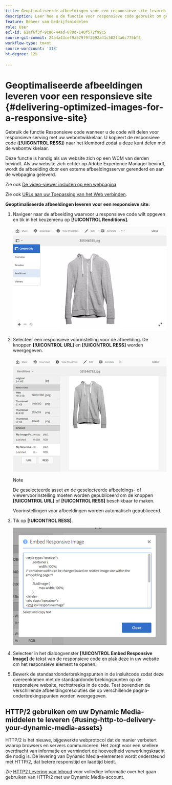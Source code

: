 ```yaml
---
title: Geoptimaliseerde afbeeldingen voor een responsieve site leveren
description: Leer hoe u de functie voor responsieve code gebruikt om geoptimaliseerde afbeeldingen van Dynamic Media te leveren.
feature: Beheer van bedrijfsmiddelen
role: User
exl-id: 62af6f3f-9c86-44ad-870d-140f572f99c5
source-git-commit: 24a4a43cef9a579f9f2992a41c582f4a6c775bf3
workflow-type: tm+mt
source-wordcount: '318'
ht-degree: 12%

---
```


# Geoptimaliseerde afbeeldingen leveren voor een responsieve site {#delivering-optimized-images-for-a-responsive-site}

Gebruik de functie Responsieve code wanneer u de code wilt delen voor responsieve serving met uw webontwikkelaar. U kopieert de responsieve code (**[!UICONTROL RESS]**) naar het klembord zodat u deze kunt delen met de webontwikkelaar.

Deze functie is handig als uw website zich op een WCM van derden bevindt. Als uw website zich echter op Adobe Experience Manager bevindt, wordt de afbeelding door een externe afbeeldingsserver gerenderd en aan de webpagina geleverd.

Zie ook [De video-viewer insluiten op een webpagina](embed-code.md).

Zie ook [URLs aan uw Toepassing van het Web verbinden](linking-urls-to-yourwebapplication.md).

**Geoptimaliseerde afbeeldingen leveren voor een responsieve site:**

1. Navigeer naar de afbeelding waarvoor u responsieve code wilt opgeven en tik in het keuzemenu op **[!UICONTROL Renditions]**.

   ![chlimage_1-408](assets/chlimage_1-408.png)

1. Selecteer een responsieve voorinstelling voor de afbeelding. De knoppen **[!UICONTROL URL]** en **[!UICONTROL RESS]** worden weergegeven.

   ![chlimage_1-409](assets/chlimage_1-409.png)

   >[!NOTE]
   >
   >De geselecteerde asset *en* de geselecteerde afbeeldings- of viewervoorinstelling moeten worden gepubliceerd om de knoppen **[!UICONTROL URL]** of **[!UICONTROL RESS]** beschikbaar te maken.
   >
   >Voorinstellingen voor afbeeldingen worden automatisch gepubliceerd.

1. Tik op **[!UICONTROL RESS]**.

   ![chlimage_1-410](assets/chlimage_1-410.png)

1. Selecteer in het dialoogvenster **[!UICONTROL Embed Responsive Image]** de tekst van de responsieve code en plak deze in uw website om het responsieve element te openen.
1. Bewerk de standaardonderbrekingspunten in de insluitcode zodat deze overeenkomen met de standaardonderbrekingspunten op de responsieve website, rechtstreeks in de code. Test bovendien de verschillende afbeeldingsresoluties die op verschillende pagina-onderbrekingspunten worden weergegeven.

## HTTP/2 gebruiken om uw Dynamic Media-middelen te leveren {#using-http-to-delivery-your-dynamic-media-assets}

HTTP/2 is het nieuwe, bijgewerkte webprotocol dat de manier verbetert waarop browsers en servers communiceren. Het zorgt voor een snellere overdracht van informatie en vermindert de hoeveelheid verwerkingskracht die nodig is. De levering van Dynamic Media-elementen wordt ondersteund met HTTP/2, dat betere responstijd en laadtijd biedt.

Zie [HTTP2 Levering van Inhoud](http2faq.md) voor volledige informatie over het gaan gebruiken van HTTP/2 met uw Dynamic Media-account.
